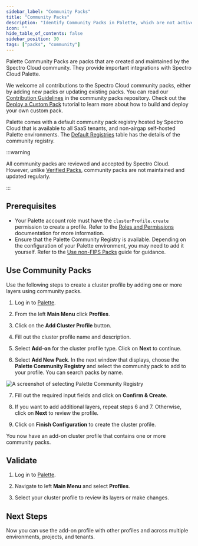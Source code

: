 ```yaml
---
sidebar_label: "Community Packs"
title: "Community Packs"
description: "Identify Community Packs in Palette, which are not actively maintenance."
icon: ""
hide_table_of_contents: false
sidebar_position: 30
tags: ["packs", "community"]
---
```


Palette Community Packs are packs that are created and maintained by the Spectro Cloud community. They provide important
integrations with Spectro Cloud Palette.

We welcome all contributions to the Spectro Cloud community packs, either by adding new packs or updating existing
packs. You can read our
[Contribution Guidelines](https://github.com/spectrocloud/pack-central?tab=readme-ov-file#contributing) in the community
packs repository. Check out the [Deploy a Custom Pack](../registries-and-packs/deploy-pack.md) tutorial to learn more about how to build and deploy your own
custom pack.

Palette comes with a default community pack registry hosted by Spectro Cloud that is available to all SaaS tenants, and
non-airgap self-hosted Palette environments. The
[Default Registries](../registries-and-packs/registries/registries.md#default-registries) table has the details of the
community registry.

:::warning

All community packs are reviewed and accepted by Spectro Cloud. However, unlike [Verified Packs](./verified_packs.md),
community packs are not maintained and updated regularly.

:::

## Prerequisites

- Your Palette account role must have the `clusterProfile.create` permission to create a profile. Refer to the
  [Roles and Permissions](../user-management/palette-rbac/project-scope-roles-permissions.md#cluster-profile-admin)
  documentation for more information.
- Ensure that the Palette Community Registry is available. Depending on the configuration of your Palette environment,
  you may need to add it yourself. Refer to the
  [Use non-FIPS Packs](../vertex/system-management/enable-non-fips-settings/use-non-fips-addon-packs.md) guide for
  guidance.

## Use Community Packs

Use the following steps to create a cluster profile by adding one or more layers using community packs.

1. Log in to [Palette](https://console.spectrocloud.com/).

2. From the left **Main Menu** click **Profiles**.

3. Click on the **Add Cluster Profile** button.

4. Fill out the cluster profile name and description.

5. Select **Add-on** for the cluster profile type. Click on **Next** to continue.

6. Select **Add New Pack**. In the next window that displays, choose the **Palette Community Registry** and select the
   community pack to add to your profile. You can search packs by name.

![A screenshot of selecting Palette Community Registry](/integrations_community-packs_add-community-pack.webp)

7. Fill out the required input fields and click on **Confirm & Create**.

8. If you want to add additional layers, repeat steps 6 and 7. Otherwise, click on **Next** to review the profile.

9. Click on **Finish Configuration** to create the cluster profile.

You now have an add-on cluster profile that contains one or more community packs.

## Validate

1. Log in to [Palette](https://console.spectrocloud.com).

2. Navigate to left **Main Menu** and select **Profiles**.

3. Select your cluster profile to review its layers or make changes.

## Next Steps

Now you can use the add-on profile with other profiles and across multiple environments, projects, and tenants.
